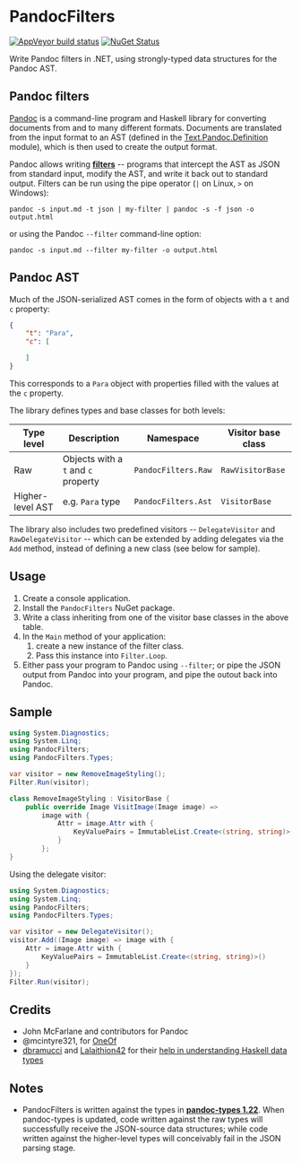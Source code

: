 # PandocFilters

[![AppVeyor build status](https://img.shields.io/appveyor/ci/zspitz/pandocfilters?style=flat&max-age=86400)](https://ci.appveyor.com/project/zspitz/pandocfilters) [![NuGet Status](https://img.shields.io/nuget/v/pandocfilters.svg?style=flat&max-age=86400)](https://www.nuget.org/packages/pandocfilters/)

Write Pandoc filters in .NET, using  strongly-typed data structures for the Pandoc AST.

## Pandoc filters

[Pandoc](https://pandoc.org/) is a command-line program and Haskell library for converting documents from and to many different formats. Documents are translated from the input format to an AST (defined in the [Text.Pandoc.Definition](https://hackage.haskell.org/package/pandoc-types-1.22/docs/Text-Pandoc-Definition.html) module), which is then used to create the output format.

Pandoc allows writing [**filters**](https://pandoc.org/filters.html) -- programs that intercept the AST as JSON from standard input, modify the AST, and write it back out to standard output. Filters can be run using the pipe operator (`|` on Linux, `>` on Windows):

```none
pandoc -s input.md -t json | my-filter | pandoc -s -f json -o output.html
```

or using the Pandoc `--filter` command-line option:

```none
pandoc -s input.md --filter my-filter -o output.html
```

## Pandoc AST

Much of the JSON-serialized AST comes in the form of objects with a `t` and `c` property:

```json
{
    "t": "Para",
    "c": [

    ]
}
```

This corresponds to a `Para` object with properties filled with the values at the `c` property.

The library defines types and base classes for both levels:

| Type level | Description | Namespace | Visitor base class |
| -- | -- | -- | -- |
| Raw | Objects with a `t` and `c` property|  `PandocFilters.Raw` | `RawVisitorBase` |
| Higher-level AST | e.g. `Para` type |`PandocFilters.Ast` | `VisitorBase` |

The library also includes two predefined visitors -- `DelegateVisitor` and `RawDelegateVisitor` -- which can be extended by adding delegates via the `Add` method, instead of defining a new class (see below for sample).

## Usage

1. Create a console application.
2. Install the `PandocFilters` NuGet package.
3. Write a class inheriting from one of the visitor base classes in the above table.
4. In the `Main` method of your application:
   1. create a new instance of the filter class.
   2. Pass this instance into `Filter.Loop`.
5. Either pass your program to Pandoc using `--filter`; or pipe the JSON output from Pandoc into your program, and pipe the outout back into Pandoc.

## Sample

```csharp
using System.Diagnostics;
using System.Linq;
using PandocFilters;
using PandocFilters.Types;

var visitor = new RemoveImageStyling();
Filter.Run(visitor);

class RemoveImageStyling : VisitorBase {
    public override Image VisitImage(Image image) =>
        image with {
            Attr = image.Attr with {
                KeyValuePairs = ImmutableList.Create<(string, string)>()
            }
        };
}
```

Using the delegate visitor:

```csharp
using System.Diagnostics;
using System.Linq;
using PandocFilters;
using PandocFilters.Types;

var visitor = new DelegateVisitor();
visitor.Add((Image image) => image with {
    Attr = image.Attr with {
        KeyValuePairs = ImmutableList.Create<(string, string)>()
    }
});
Filter.Run(visitor);
```

## Credits

* John McFarlane and contributors for Pandoc
* @mcintyre321, for [OneOf](https://github.com/mcintyre321/OneOf)
* [dbramucci](https://www.reddit.com/user/dbramucci) and [Lalaithion42](https://www.reddit.com/user/Lalaithion42) for their [help in understanding Haskell data types](https://www.reddit.com/r/haskell/comments/jx9lf7/basic_guide_to_reading_haskell_type_definition/)

## Notes

* PandocFilters is written against the types in [**pandoc-types 1.22**](https://hackage.haskell.org/package/pandoc-types-1.22). When pandoc-types is updated, code written against the raw types will successfully receive the JSON-source data structures; while code written against the higher-level types will conceivably fail in the JSON parsing stage.
